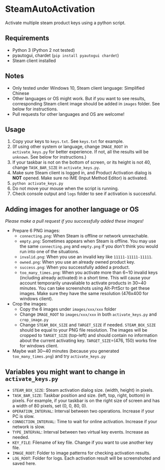 # SteamAutoActivation
Activate multiple steam product keys using a python script.

## Requirements
- Python 3 (Python 2 not tested)
- pyautogui, chardet (`pip install pyautogui chardet`)
- Steam client installed

## Notes
- Only tested under Windows 10, Steam client language: Simplified Chinese
- Other languages or OS might work. But if you want to see results, corresponding Steam client image should be added in `images` folder. See below for instructions.
- Pull requests for other languages and OS are welcome!

## Usage
1. Copy your keys to `keys.txt`. See `keys.txt` for example.
2. (If using other system or language, change `IMAGE_ROOT` in `activate_keys.py` for better experience. If not, all the results will be `unknown`. See below for instructions.)
3. If your taskbar is not on the bottom of screen, or its height is not 40, change `TASK_BAR_SIZE` in `activate_keys.py`.
4. Make sure Steam client is logged in, and Product Activation dialog is **NOT** opened. Make sure no IME (Input Method Editor) is activated.
5. `python activate_keys.py`
6. Do not move your mouse when the script is running.
7. Check console output and `logs` folder to see if activation is successful.

## Adding images for another language or OS
*Please make a pull request if you successfully added these images!*
- Prepare 6 PNG images:
  - `connecting.png`: When Steam is offline or network unreachable.
  - `empty.png`: Sometimes appears when Steam is offline. You may use the same `connecting.png` and `empty.png` if you don't think you would run into one of the situations.
  - `invalid.png`: When you use an invalid key like `11111-11111-11111`.
  - `owned.png`: When you use an already owned product key.
  - `success.png`: When you successfully added a product.
  - `too_many_times.png`: When you activate more than 6~10 invalid keys (including already activated) in a short time. This will cause your account temporarily unavaliable to activate products in 30~40 minutes.
  You can take screenshots using Alt-PrtScr to get these images. Make sure they have the same resolution (476x400 for windows client). 
- Crop the images:
  - Copy the 6 images under `images/xxx/xxx` folder
  - Change `IMAGE_ROOT` to `images/xxx/xxx` in both `activate_keys.py` and `crop_image.py`
  - Change `STEAM_BOX_SIZE` and `TARGET_SIZE` if needed. `STEAM_BOX_SIZE` should be equal to your PNG file resolution. The images will be cropped to `TARGET_SIZE` (top-left) and should contain no information about the current activating key. `TARGET_SIZE`=(476, 150) works fine for windows client.
- Maybe wait 30~40 minutes (because you generated `too_many_times.png`) and try `activate_keys.py`

## Variables you might want to change in `activate_keys.py`
- `STEAM_BOX_SIZE`: Steam activation dialog size. (width, height) in pixels.
- `TASK_BAR_SIZE`: Taskbar position and size. (left, top, right, bottom) in pixels. For example, if your taskbar is on the right size of screen and has a width of 80 pixels, set (0, 0, 80, 0).
- `OPERATION_INTERVAL`: Interval between two operations. Increase if your PC is slow.
- `CONNECTION_INTERVAL`: Time to wait for online activation. Increase if your network is slow.
- `TYPE_INTERVAL`: Interval between two virtual key events. Increase as needed.
- `KEY_FILE`: Filename of key file. Change if you want to use another key file.
- `IMAGE_ROOT`: Folder to image patterns for checking activation results.
- `LOG_ROOT`: Folder for logs. Each activation result will be screenshoted and saved here.
